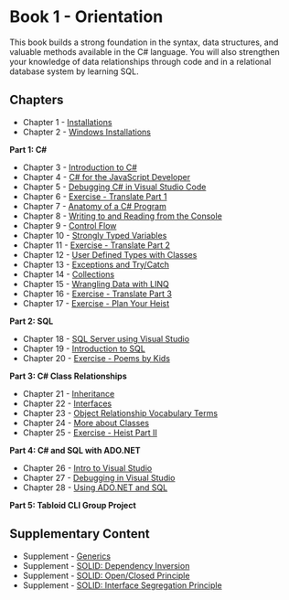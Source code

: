 # Book 1 - Orientation

This book builds a strong foundation in the syntax, data structures, and valuable methods available in the C# language. You will also strengthen your knowledge of data relationships through code and in a relational database system by learning SQL.

## Chapters

* Chapter 1 - [Installations](./chapters/INSTALLATIONS.md)
* Chapter 2 - [Windows Installations](./chapters/WINDOWS_PRO_INSTALLS.md)

**Part 1: C#**

* Chapter 3 - [Introduction to C#](./chapters/CSHARP_INTRO.md)
* Chapter 4 - [C# for the JavaScript Developer](./chapters/CSHARP_JAVASCRIPT_COMPARISON.md)
* Chapter 5 - [Debugging C# in Visual Studio Code](./chapters/DEBUGGING_VSCODE.md)
* Chapter 6 - [Exercise - Translate Part 1](./chapters/TRANSLATE_CSHARP_JAVASCRIPT1.md)
* Chapter 7 - [Anatomy of a C# Program](./chapters/ANATOMY_OF_CSHARP_APP.md)
* Chapter 8 - [Writing to and Reading from the Console](./chapters/CONSOLE.md)
* Chapter 9 - [Control Flow](./chapters/CONTROL_FLOW.md)
* Chapter 10 - [Strongly Typed Variables](./chapters/STRONGLY_TYPED_VARIABLES.md)
* Chapter 11 - [Exercise - Translate Part 2](./chapters/TRANSLATE_CSHARP_JAVASCRIPT1.md)
* Chapter 12 - [User Defined Types with Classes](./chapters/CLASS_BASICS.md)
* Chapter 13 - [Exceptions and Try/Catch](./chapters/TRY_CATCH_INTRO.md)
* Chapter 14 - [Collections](./chapters/COLLECTIONS.md)
* Chapter 15 - [Wrangling Data with LINQ](./chapters/LINQ_INTRO.md)
* Chapter 16 - [Exercise - Translate Part 3](./chapters/TRANSLATE_CSHARP_JAVASCRIPT1.md)
* Chapter 17 - [Exercise - Plan Your Heist](./chapters/PLAN_YOUR_HEIST.md)

**Part 2: SQL**

* Chapter 18 - [SQL Server using Visual Studio](./chapters/SQL_SERVER_AND_VISUAL_STUDIO.md)
* Chapter 19 - [Introduction to SQL](./chapters/SQL_INTRO.md)
* Chapter 20 - [Exercise - Poems by Kids](./chapters/SQL_EXERCISE_POKI.md)

**Part 3: C# Class Relationships**

* Chapter 21 - [Inheritance](./chapters/INHERITANCE_INTRO.md)
* Chapter 22 - [Interfaces](./chapters/INTERFACES_INTRO.md)
* Chapter 23 - [Object Relationship Vocabulary Terms](./chapters/RELATIONSHIPS.md)
* Chapter 24 - [More about Classes](./chapters/CLASS_ADVANCED.md)
* Chapter 25 - [Exercise - Heist Part II](./chapters/CLASSIC_HEIST.md)

**Part 4: C# and SQL with ADO<span>.NET</span>**

* Chapter 26 - [Intro to Visual Studio](./chapters/VISUAL_STUDIO.md)
* Chapter 27 - [Debugging in Visual Studio](./chapters/DEBUGGING_VS.md)
* Chapter 28 - [Using ADO.NET and SQL](./chapters/ADONET_INTRO.md)

**Part 5: Tabloid CLI Group Project**

## Supplementary Content

* Supplement - [Generics](./chapters/GENERICS_INTRO.md)
* Supplement - [SOLID: Dependency Inversion](./chapters/DEPENDENCY_INVERSION.md)
* Supplement - [SOLID: Open/Closed Principle](./chapters/OPEN_CLOSED_PRINCIPLE.md)
* Supplement - [SOLID: Interface Segregation Principle](./chapters/INTERFACE_SEGREGATION_PRINCIPLE.md)
